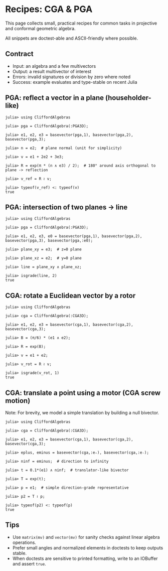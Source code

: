 # Recipes: CGA & PGA

This page collects small, practical recipes for common tasks in projective and conformal geometric algebra.

All snippets are doctest-able and ASCII-friendly where possible.

## Contract
- Input: an algebra and a few multivectors
- Output: a result multivector of interest
- Errors: invalid signatures or division by zero where noted
- Success: example evaluates and type-stable on recent Julia

## PGA: reflect a vector in a plane (householder-like)

```jldoctest
julia> using CliffordAlgebras

julia> pga = CliffordAlgebra(:PGA3D);

julia> e1, e2, e3 = basevector(pga,1), basevector(pga,2), basevector(pga,3);

julia> n = e2;  # plane normal (unit for simplicity)

julia> v = e1 + 2e2 + 3e3;

julia> R = exp(π * (n ∧ e3) / 2);  # 180° around axis orthogonal to plane -> reflection

julia> v_ref = R ≀ v;

julia> typeof(v_ref) <: typeof(v)
true
```

## PGA: intersection of two planes -> line

```jldoctest
julia> using CliffordAlgebras

julia> pga = CliffordAlgebra(:PGA3D);

julia> e1, e2, e3, e0 = basevector(pga,1), basevector(pga,2), basevector(pga,3), basevector(pga,:e0);

julia> plane_xy = e3;  # z=0 plane

julia> plane_xz = e2;  # y=0 plane

julia> line = plane_xy ∧ plane_xz;

julia> isgrade(line, 2)
true
```

## CGA: rotate a Euclidean vector by a rotor

```jldoctest
julia> using CliffordAlgebras

julia> cga = CliffordAlgebra(:CGA3D);

julia> e1, e2, e3 = basevector(cga,1), basevector(cga,2), basevector(cga,3);

julia> B = (π/6) * (e1 ∧ e2);

julia> R = exp(B);

julia> v = e1 + e2;

julia> v_rot = R ≀ v;

julia> isgrade(v_rot, 1)
true
```

## CGA: translate a point using a motor (CGA screw motion)

Note: For brevity, we model a simple translation by building a null bivector.

```jldoctest
julia> using CliffordAlgebras

julia> cga = CliffordAlgebra(:CGA3D);

julia> e1, e2, e3 = basevector(cga,1), basevector(cga,2), basevector(cga,3);

julia> eplus, eminus = basevector(cga,:e₊), basevector(cga,:e₋);

julia> ninf = eminus;  # direction to infinity

julia> t = 0.1*(e1) ∧ ninf;  # translator-like bivector

julia> T = exp(t);

julia> p = e1;  # simple direction-grade representative

julia> p2 = T ≀ p;

julia> typeof(p2) <: typeof(p)
true
```

## Tips
- Use `matrix(mv)` and `vector(mv)` for sanity checks against linear algebra operations.
- Prefer small angles and normalized elements in doctests to keep outputs stable.
- When doctests are sensitive to printed formatting, write to an IOBuffer and assert `true`.
